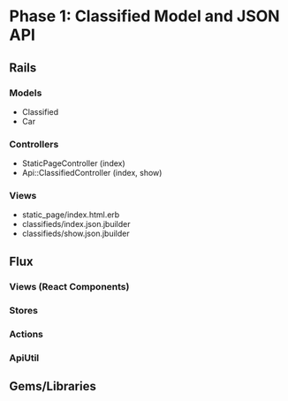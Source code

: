 # Phase 1: Classified Model and JSON API

## Rails
### Models
* Classified
* Car

### Controllers
* StaticPageController (index)
* Api::ClassifiedController (index, show)


### Views
* static_page/index.html.erb
* classifieds/index.json.jbuilder
* classifieds/show.json.jbuilder

## Flux
### Views (React Components)

### Stores

### Actions

### ApiUtil

## Gems/Libraries

